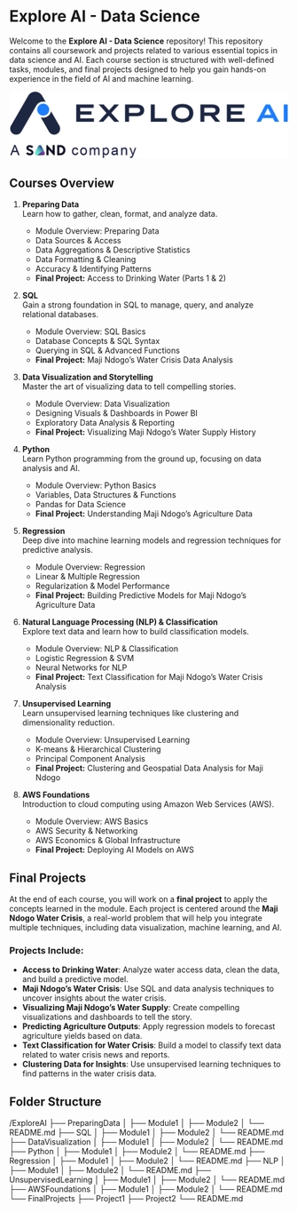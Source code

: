 # Explore AI - Data Science

Welcome to the **Explore AI - Data Science** repository! This repository contains all coursework and projects related to various essential topics in data science and AI. Each course section is structured with well-defined tasks, modules, and final projects designed to help you gain hands-on experience in the field of AI and machine learning.

![Explore AI - Data Science](https://github.com/sheshbazzarr/explore-ai-datascience/blob/main/explore-ai-logo.png)

## Courses Overview

1. **Preparing Data**  
   Learn how to gather, clean, format, and analyze data.  
   - Module Overview: Preparing Data  
   - Data Sources & Access  
   - Data Aggregations & Descriptive Statistics  
   - Data Formatting & Cleaning  
   - Accuracy & Identifying Patterns  
   - **Final Project:** Access to Drinking Water (Parts 1 & 2)

2. **SQL**  
   Gain a strong foundation in SQL to manage, query, and analyze relational databases.  
   - Module Overview: SQL Basics  
   - Database Concepts & SQL Syntax  
   - Querying in SQL & Advanced Functions  
   - **Final Project:** Maji Ndogo’s Water Crisis Data Analysis

3. **Data Visualization and Storytelling**  
   Master the art of visualizing data to tell compelling stories.  
   - Module Overview: Data Visualization  
   - Designing Visuals & Dashboards in Power BI  
   - Exploratory Data Analysis & Reporting  
   - **Final Project:** Visualizing Maji Ndogo’s Water Supply History

4. **Python**  
   Learn Python programming from the ground up, focusing on data analysis and AI.  
   - Module Overview: Python Basics  
   - Variables, Data Structures & Functions  
   - Pandas for Data Science  
   - **Final Project:** Understanding Maji Ndogo’s Agriculture Data

5. **Regression**  
   Deep dive into machine learning models and regression techniques for predictive analysis.  
   - Module Overview: Regression  
   - Linear & Multiple Regression  
   - Regularization & Model Performance  
   - **Final Project:** Building Predictive Models for Maji Ndogo’s Agriculture Data

6. **Natural Language Processing (NLP) & Classification**  
   Explore text data and learn how to build classification models.  
   - Module Overview: NLP & Classification  
   - Logistic Regression & SVM  
   - Neural Networks for NLP  
   - **Final Project:** Text Classification for Maji Ndogo’s Water Crisis Analysis

7. **Unsupervised Learning**  
   Learn unsupervised learning techniques like clustering and dimensionality reduction.  
   - Module Overview: Unsupervised Learning  
   - K-means & Hierarchical Clustering  
   - Principal Component Analysis  
   - **Final Project:** Clustering and Geospatial Data Analysis for Maji Ndogo

8. **AWS Foundations**  
   Introduction to cloud computing using Amazon Web Services (AWS).  
   - Module Overview: AWS Basics  
   - AWS Security & Networking  
   - AWS Economics & Global Infrastructure  
   - **Final Project:** Deploying AI Models on AWS

## Final Projects

At the end of each course, you will work on a **final project** to apply the concepts learned in the module. Each project is centered around the **Maji Ndogo Water Crisis**, a real-world problem that will help you integrate multiple techniques, including data visualization, machine learning, and AI.

### Projects Include:
- **Access to Drinking Water**: Analyze water access data, clean the data, and build a predictive model.
- **Maji Ndogo’s Water Crisis**: Use SQL and data analysis techniques to uncover insights about the water crisis.
- **Visualizing Maji Ndogo’s Water Supply**: Create compelling visualizations and dashboards to tell the story.
- **Predicting Agriculture Outputs**: Apply regression models to forecast agriculture yields based on data.
- **Text Classification for Water Crisis**: Build a model to classify text data related to water crisis news and reports.
- **Clustering Data for Insights**: Use unsupervised learning techniques to find patterns in the water crisis data.

## Folder Structure

/ExploreAI ├── PreparingData │ ├── Module1 │ ├── Module2 │ └── README.md ├── SQL │ ├── Module1 │ ├── Module2 │ └── README.md ├── DataVisualization │ ├── Module1 │ ├── Module2 │ └── README.md ├── Python │ ├── Module1 │ ├── Module2 │ └── README.md ├── Regression │ ├── Module1 │ ├── Module2 │ └── README.md ├── NLP │ ├── Module1 │ ├── Module2 │ └── README.md ├── UnsupervisedLearning │ ├── Module1 │ ├── Module2 │ └── README.md ├── AWSFoundations │ ├── Module1 │ ├── Module2 │ └── README.md └── FinalProjects ├── Project1 ├── Project2 └── README.md
